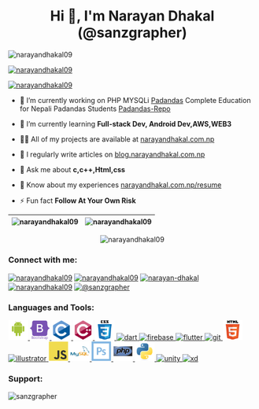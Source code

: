 
<h1 align="center">Hi 👋, I'm Narayan Dhakal (@sanzgrapher)
</h1>

<!-- 
![GitHub metrics](https://metrics.lecoq.io/narayandhakal09) -->



<p align="left"> <img src="https://komarev.com/ghpvc/?username=narayandhakal09&label=Profile%20views&color=0e75b6&style=flat" alt="narayandhakal09" /> </p>


  

<p align="left"> <a href="https://github.com/ryo-ma/github-profile-trophy"><img src="https://github-profile-trophy.vercel.app/?username=narayandhakal09" alt="narayandhakal09" /></a> </p>

<p align="left"> <a href="https://twitter.com/narayandhakal09" target="blank"><img src="https://img.shields.io/twitter/follow/narayandhakal09?logo=twitter&style=for-the-badge" alt="narayandhakal09" /></a> </p>

- 🔭 I’m currently working on PHP MYSQLi [Padandas](https://padandas.com/) Complete Education for Nepali Padandas Students [Padandas-Repo](padandas)

- 🌱 I’m currently learning **Full-stack Dev, Android Dev,AWS,WEB3**

- 👨‍💻 All of my projects are available at [narayandhakal.com.np](https://narayandhakal.com.np)

- 📝 I regularly write articles on [blog.narayandhakal.com.np](https://blog.narayandhakal.com.np)

- 💬 Ask me about **c,c++,Html,css**

- 📄 Know about my experiences [narayandhakal.com.np/resume](https://narayandhakal.com.np/resume)

- ⚡ Fun fact **Follow At Your Own Risk**





  



|<img align="center" src="https://github-readme-streak-stats.herokuapp.com/?user=narayandhakal09&" alt="narayandhakal09" />| <img align="center" src="https://github-readme-stats.vercel.app/api?username=narayandhakal09&show_icons=true&locale=en" alt="narayandhakal09" /> |
| ------------- | ------------- |
 <p align="center"> <img align="center" src="https://github-readme-stats.vercel.app/api/top-langs?username=narayandhakal09&show_icons=true&locale=en&layout=compact" alt="narayandhakal09" />

</p>



<h3 align="left">Connect with me:</h3>
<p align="left">
<a href="https://codepen.io/narayandhakal09" target="blank"><img align="center" src="https://raw.githubusercontent.com/rahuldkjain/github-profile-readme-generator/master/src/images/icons/Social/codepen.svg" alt="narayandhakal09" height="30" width="40" /></a>
<a href="https://twitter.com/narayandhakal09" target="blank"><img align="center" src="https://raw.githubusercontent.com/rahuldkjain/github-profile-readme-generator/master/src/images/icons/Social/twitter.svg" alt="narayandhakal09" height="30" width="40" /></a>
<a href="https://linkedin.com/in/narayan-dhakal" target="blank"><img align="center" src="https://raw.githubusercontent.com/rahuldkjain/github-profile-readme-generator/master/src/images/icons/Social/linked-in-alt.svg" alt="narayan-dhakal" height="30" width="40" /></a>
<a href="https://fb.com/narayandhakal09" target="blank"><img align="center" src="https://raw.githubusercontent.com/rahuldkjain/github-profile-readme-generator/master/src/images/icons/Social/facebook.svg" alt="narayandhakal09" height="30" width="40" /></a>
<a href="https://medium.com/@sanzgrapher" target="blank"><img align="center" src="https://raw.githubusercontent.com/rahuldkjain/github-profile-readme-generator/master/src/images/icons/Social/medium.svg" alt="@sanzgrapher" height="30" width="40" /></a>
</p>

<h3 align="left">Languages and Tools:</h3>
<p align="left"> <a href="https://developer.android.com" target="_blank" rel="noreferrer"> <img src="https://raw.githubusercontent.com/devicons/devicon/master/icons/android/android-original-wordmark.svg" alt="android" width="40" height="40"/> </a> <a href="https://getbootstrap.com" target="_blank" rel="noreferrer"> <img src="https://raw.githubusercontent.com/devicons/devicon/master/icons/bootstrap/bootstrap-plain-wordmark.svg" alt="bootstrap" width="40" height="40"/> </a> <a href="https://www.cprogramming.com/" target="_blank" rel="noreferrer"> <img src="https://raw.githubusercontent.com/devicons/devicon/master/icons/c/c-original.svg" alt="c" width="40" height="40"/> </a> <a href="https://www.w3schools.com/cpp/" target="_blank" rel="noreferrer"> <img src="https://raw.githubusercontent.com/devicons/devicon/master/icons/cplusplus/cplusplus-original.svg" alt="cplusplus" width="40" height="40"/> </a> <a href="https://www.w3schools.com/css/" target="_blank" rel="noreferrer"> <img src="https://raw.githubusercontent.com/devicons/devicon/master/icons/css3/css3-original-wordmark.svg" alt="css3" width="40" height="40"/> </a> <a href="https://dart.dev" target="_blank" rel="noreferrer"> <img src="https://www.vectorlogo.zone/logos/dartlang/dartlang-icon.svg" alt="dart" width="40" height="40"/> </a> <a href="https://firebase.google.com/" target="_blank" rel="noreferrer"> <img src="https://www.vectorlogo.zone/logos/firebase/firebase-icon.svg" alt="firebase" width="40" height="40"/> </a> <a href="https://flutter.dev" target="_blank" rel="noreferrer"> <img src="https://www.vectorlogo.zone/logos/flutterio/flutterio-icon.svg" alt="flutter" width="40" height="40"/> </a> <a href="https://git-scm.com/" target="_blank" rel="noreferrer"> <img src="https://www.vectorlogo.zone/logos/git-scm/git-scm-icon.svg" alt="git" width="40" height="40"/> </a> <a href="https://www.w3.org/html/" target="_blank" rel="noreferrer"> <img src="https://raw.githubusercontent.com/devicons/devicon/master/icons/html5/html5-original-wordmark.svg" alt="html5" width="40" height="40"/> </a> <a href="https://www.adobe.com/in/products/illustrator.html" target="_blank" rel="noreferrer"> <img src="https://www.vectorlogo.zone/logos/adobe_illustrator/adobe_illustrator-icon.svg" alt="illustrator" width="40" height="40"/> </a> <a href="https://developer.mozilla.org/en-US/docs/Web/JavaScript" target="_blank" rel="noreferrer"> <img src="https://raw.githubusercontent.com/devicons/devicon/master/icons/javascript/javascript-original.svg" alt="javascript" width="40" height="40"/> </a> <a href="https://www.mysql.com/" target="_blank" rel="noreferrer"> <img src="https://raw.githubusercontent.com/devicons/devicon/master/icons/mysql/mysql-original-wordmark.svg" alt="mysql" width="40" height="40"/> </a> <a href="https://www.photoshop.com/en" target="_blank" rel="noreferrer"> <img src="https://raw.githubusercontent.com/devicons/devicon/master/icons/photoshop/photoshop-line.svg" alt="photoshop" width="40" height="40"/> </a> <a href="https://www.php.net" target="_blank" rel="noreferrer"> <img src="https://raw.githubusercontent.com/devicons/devicon/master/icons/php/php-original.svg" alt="php" width="40" height="40"/> </a> <a href="https://www.python.org" target="_blank" rel="noreferrer"> <img src="https://raw.githubusercontent.com/devicons/devicon/master/icons/python/python-original.svg" alt="python" width="40" height="40"/> </a> <a href="https://unity.com/" target="_blank" rel="noreferrer"> <img src="https://www.vectorlogo.zone/logos/unity3d/unity3d-icon.svg" alt="unity" width="40" height="40"/> </a> <a href="https://www.adobe.com/products/xd.html" target="_blank" rel="noreferrer"> <img src="https://cdn.worldvectorlogo.com/logos/adobe-xd.svg" alt="xd" width="40" height="40"/> </a> </p>

<h3 align="left">Support:</h3>
<p><a href="https://www.buymeacoffee.com/sanzgrapher"> <img align="left" src="https://cdn.buymeacoffee.com/buttons/v2/default-yellow.png" height="50" width="210" alt="sanzgrapher" /></a></p><br><br>





